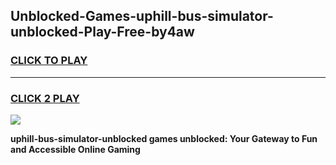 
## Unblocked-Games-uphill-bus-simulator-unblocked-Play-Free-by4aw
<h3>
<a href="https://premium76.site?title=uphill-bus-simulator-unblocked&ref=19M">CLICK TO PLAY</a></h3>
<hr>

<h3>
<a href="https://premium76.site?title=uphill-bus-simulator-unblocked&ref=19M">CLICK 2 PLAY</a>
  
</h3>

<a href="https://premium76.site?title=uphill-bus-simulator-unblocked&ref=19M"><img src="https://clearcache.store/games.png"></a>


**uphill-bus-simulator-unblocked games unblocked: Your Gateway to Fun and Accessible Online Gaming**
